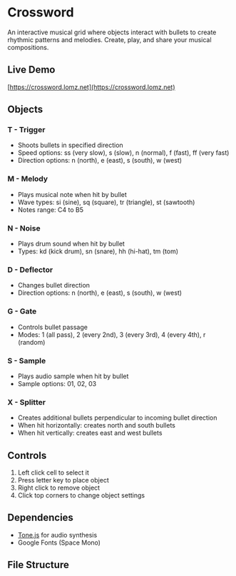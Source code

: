 # Crossword

An interactive musical grid where objects interact with bullets to create rhythmic patterns and melodies. Create, play, and share your musical compositions.

## Live Demo
[https://crossword.lomz.net](https://crossword.lomz.net)

## Objects

### T - Trigger
- Shoots bullets in specified direction
- Speed options: ss (very slow), s (slow), n (normal), f (fast), ff (very fast)
- Direction options: n (north), e (east), s (south), w (west)

### M - Melody
- Plays musical note when hit by bullet
- Wave types: si (sine), sq (square), tr (triangle), st (sawtooth)
- Notes range: C4 to B5

### N - Noise
- Plays drum sound when hit by bullet
- Types: kd (kick drum), sn (snare), hh (hi-hat), tm (tom)

### D - Deflector
- Changes bullet direction
- Direction options: n (north), e (east), s (south), w (west)

### G - Gate
- Controls bullet passage
- Modes: 1 (all pass), 2 (every 2nd), 3 (every 3rd), 4 (every 4th), r (random)

### S - Sample
- Plays audio sample when hit by bullet
- Sample options: 01, 02, 03

### X - Splitter
- Creates additional bullets perpendicular to incoming bullet direction
- When hit horizontally: creates north and south bullets
- When hit vertically: creates east and west bullets

## Controls
1. Left click cell to select it
2. Press letter key to place object
3. Right click to remove object
4. Click top corners to change object settings

## Dependencies
- [Tone.js](https://tonejs.github.io/) for audio synthesis
- Google Fonts (Space Mono)

## File Structure 